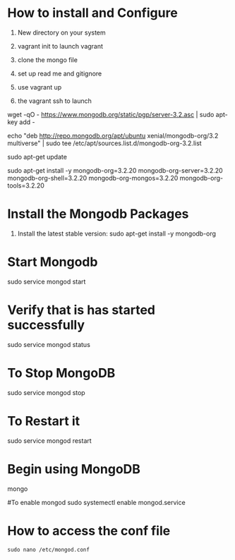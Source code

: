 # How to install and Configure

1. New directory on your system
2. vagrant init to launch vagrant
3. clone the mongo file
4. set up read me and gitignore

5. use vagrant up

6. the vagrant ssh to launch

wget -qO - https://www.mongodb.org/static/pgp/server-3.2.asc | sudo apt-key add -

echo "deb http://repo.mongodb.org/apt/ubuntu xenial/mongodb-org/3.2 multiverse" | sudo tee /etc/apt/sources.list.d/mongodb-org-3.2.list

sudo apt-get update

sudo apt-get install -y mongodb-org=3.2.20 mongodb-org-server=3.2.20 mongodb-org-shell=3.2.20 mongodb-org-mongos=3.2.20 mongodb-org-tools=3.2.20

# Install the Mongodb Packages

1. Install the latest stable version:
sudo apt-get install -y mongodb-org

# Start Mongodb
sudo service mongod start

# Verify that is has started successfully
sudo service mongod status

# To Stop MongoDB
sudo service mongod stop

# To Restart it
sudo service mongod restart

# Begin using MongoDB
mongo

#To enable mongod
sudo systemectl enable mongod.service

# How to access the conf file

    sudo nano /etc/mongod.conf
